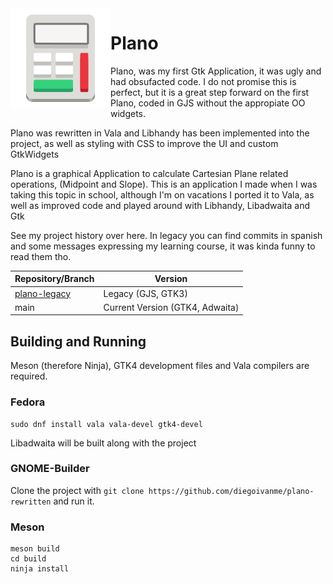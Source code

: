 <img align="left" style="vertical-align: middle;" width="160" height="160" src="data/icons/hicolor/scalable/apps/com.github.diegoivanme.plano.svg">

# Plano

Plano, was my first Gtk Application, it was ugly and had obsufacted code. I do not promise this is perfect, but it is a great step forward on the first Plano, coded in GJS without the appropiate OO widgets.

Plano was rewritten in Vala and Libhandy has been implemented into the project, as well as styling with CSS to improve the UI and custom GtkWidgets

Plano is a graphical Application to calculate Cartesian Plane related operations, (Midpoint and Slope). This is an application I made when I was taking this topic in school, although I'm on vacations I ported it to Vala, as well as improved code and played around with Libhandy, Libadwaita and Gtk

See my project history over here. In legacy you can find commits in spanish and some messages expressing my learning course, it was kinda funny to read them tho.

| Repository/Branch | Version |
| ----------------- | ------- |
| [plano-legacy](https://github.com/DiegoIvanME/plano-legacy) | Legacy (GJS, GTK3) |
| main | Current Version (GTK4, Adwaita) |

## Building and Running

Meson (therefore Ninja), GTK4 development files and Vala compilers are required.

### Fedora 

```
sudo dnf install vala vala-devel gtk4-devel
```

Libadwaita will be built along with the project


### GNOME-Builder

Clone the project with `git clone https://github.com/diegoivanme/plano-rewritten` and run it.

### Meson

```
meson build
cd build
ninja install
```
